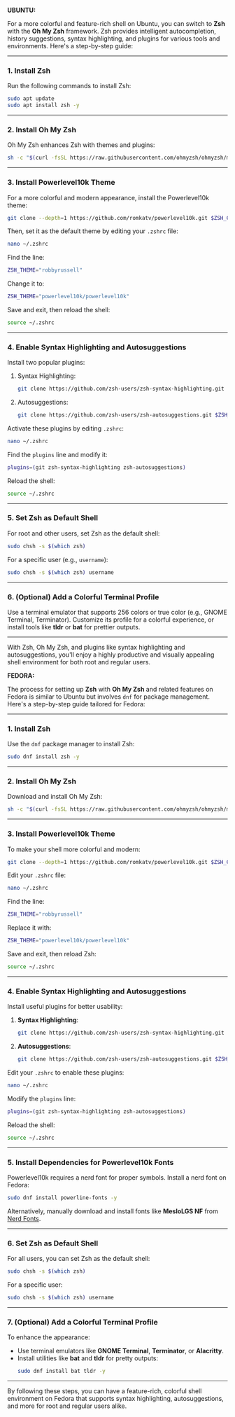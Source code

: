 **UBUNTU:**

For a more colorful and feature-rich shell on Ubuntu, you can switch to **Zsh** with the **Oh My Zsh** framework. Zsh provides intelligent autocompletion, history suggestions, syntax highlighting, and plugins for various tools and environments. Here's a step-by-step guide:

---

### 1. **Install Zsh**
Run the following commands to install Zsh:
```bash
sudo apt update
sudo apt install zsh -y
```

---

### 2. **Install Oh My Zsh**
Oh My Zsh enhances Zsh with themes and plugins:
```bash
sh -c "$(curl -fsSL https://raw.githubusercontent.com/ohmyzsh/ohmyzsh/master/tools/install.sh)"
```

---

### 3. **Install Powerlevel10k Theme**
For a more colorful and modern appearance, install the Powerlevel10k theme:
```bash
git clone --depth=1 https://github.com/romkatv/powerlevel10k.git $ZSH_CUSTOM/themes/powerlevel10k
```
Then, set it as the default theme by editing your `.zshrc` file:
```bash
nano ~/.zshrc
```
Find the line:
```bash
ZSH_THEME="robbyrussell"
```
Change it to:
```bash
ZSH_THEME="powerlevel10k/powerlevel10k"
```

Save and exit, then reload the shell:
```bash
source ~/.zshrc
```

---

### 4. **Enable Syntax Highlighting and Autosuggestions**
Install two popular plugins:
1. Syntax Highlighting:
   ```bash
   git clone https://github.com/zsh-users/zsh-syntax-highlighting.git $ZSH_CUSTOM/plugins/zsh-syntax-highlighting
   ```
2. Autosuggestions:
   ```bash
   git clone https://github.com/zsh-users/zsh-autosuggestions.git $ZSH_CUSTOM/plugins/zsh-autosuggestions
   ```

Activate these plugins by editing `.zshrc`:
```bash
nano ~/.zshrc
```
Find the `plugins` line and modify it:
```bash
plugins=(git zsh-syntax-highlighting zsh-autosuggestions)
```

Reload the shell:
```bash
source ~/.zshrc
```

---

### 5. **Set Zsh as Default Shell**
For root and other users, set Zsh as the default shell:
```bash
sudo chsh -s $(which zsh)
```
For a specific user (e.g., `username`):
```bash
sudo chsh -s $(which zsh) username
```

---

### 6. **(Optional) Add a Colorful Terminal Profile**
Use a terminal emulator that supports 256 colors or true color (e.g., GNOME Terminal, Terminator). Customize its profile for a colorful experience, or install tools like **tldr** or **bat** for prettier outputs.

---

With Zsh, Oh My Zsh, and plugins like syntax highlighting and autosuggestions, you'll enjoy a highly productive and visually appealing shell environment for both root and regular users.





**FEDORA:**



The process for setting up **Zsh** with **Oh My Zsh** and related features on Fedora is similar to Ubuntu but involves `dnf` for package management. Here's a step-by-step guide tailored for Fedora:

---

### 1. **Install Zsh**
Use the `dnf` package manager to install Zsh:
```bash
sudo dnf install zsh -y
```

---

### 2. **Install Oh My Zsh**
Download and install Oh My Zsh:
```bash
sh -c "$(curl -fsSL https://raw.githubusercontent.com/ohmyzsh/ohmyzsh/master/tools/install.sh)"
```

---

### 3. **Install Powerlevel10k Theme**
To make your shell more colorful and modern:
```bash
git clone --depth=1 https://github.com/romkatv/powerlevel10k.git $ZSH_CUSTOM/themes/powerlevel10k
```
Edit your `.zshrc` file:
```bash
nano ~/.zshrc
```
Find the line:
```bash
ZSH_THEME="robbyrussell"
```
Replace it with:
```bash
ZSH_THEME="powerlevel10k/powerlevel10k"
```
Save and exit, then reload Zsh:
```bash
source ~/.zshrc
```

---

### 4. **Enable Syntax Highlighting and Autosuggestions**
Install useful plugins for better usability:

1. **Syntax Highlighting**:
   ```bash
   git clone https://github.com/zsh-users/zsh-syntax-highlighting.git $ZSH_CUSTOM/plugins/zsh-syntax-highlighting
   ```

2. **Autosuggestions**:
   ```bash
   git clone https://github.com/zsh-users/zsh-autosuggestions.git $ZSH_CUSTOM/plugins/zsh-autosuggestions
   ```

Edit your `.zshrc` to enable these plugins:
```bash
nano ~/.zshrc
```
Modify the `plugins` line:
```bash
plugins=(git zsh-syntax-highlighting zsh-autosuggestions)
```
Reload the shell:
```bash
source ~/.zshrc
```

---

### 5. **Install Dependencies for Powerlevel10k Fonts**
Powerlevel10k requires a nerd font for proper symbols. Install a nerd font on Fedora:
```bash
sudo dnf install powerline-fonts -y
```
Alternatively, manually download and install fonts like **MesloLGS NF** from [Nerd Fonts](https://www.nerdfonts.com/).

---

### 6. **Set Zsh as Default Shell**
For all users, you can set Zsh as the default shell:
```bash
sudo chsh -s $(which zsh)
```
For a specific user:
```bash
sudo chsh -s $(which zsh) username
```

---

### 7. **(Optional) Add a Colorful Terminal Profile**
To enhance the appearance:
- Use terminal emulators like **GNOME Terminal**, **Terminator**, or **Alacritty**.
- Install utilities like **bat** and **tldr** for pretty outputs:
  ```bash
  sudo dnf install bat tldr -y
  ```

---

By following these steps, you can have a feature-rich, colorful shell environment on Fedora that supports syntax highlighting, autosuggestions, and more for root and regular users alike.
